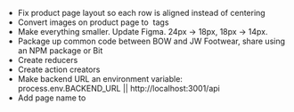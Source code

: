 - Fix product page layout so each row is aligned instead of centering
- Convert images on product page to <img/> tags
- Make everything smaller.  Update Figma.  24px -> 18px, 18px -> 14px.
- Package up common code between BOW and JW Footwear, share using an NPM package or Bit
- Create reducers
- Create action creators
- Make backend URL an environment variable: process.env.BACKEND_URL || http://localhost:3001/api
- Add page name to <title>

# Code to Share
- withAuth() in hocs/withAuth.js
- apiCall() in services/api.js
- createStore() in store/index.js
- store/actions/auth.js
- store/reducers/auth.js